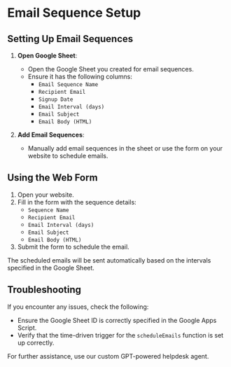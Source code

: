# Email Sequence Setup

## Setting Up Email Sequences

1. **Open Google Sheet**:
   - Open the Google Sheet you created for email sequences.
   - Ensure it has the following columns:
     - `Email Sequence Name`
     - `Recipient Email`
     - `Signup Date`
     - `Email Interval (days)`
     - `Email Subject`
     - `Email Body (HTML)`

2. **Add Email Sequences**:
   - Manually add email sequences in the sheet or use the form on your website to schedule emails.

## Using the Web Form

1. Open your website.
2. Fill in the form with the sequence details:
   - `Sequence Name`
   - `Recipient Email`
   - `Email Interval (days)`
   - `Email Subject`
   - `Email Body (HTML)`
3. Submit the form to schedule the email.

The scheduled emails will be sent automatically based on the intervals specified in the Google Sheet.

## Troubleshooting

If you encounter any issues, check the following:
- Ensure the Google Sheet ID is correctly specified in the Google Apps Script.
- Verify that the time-driven trigger for the `scheduleEmails` function is set up correctly.

For further assistance, use our custom GPT-powered helpdesk agent.

